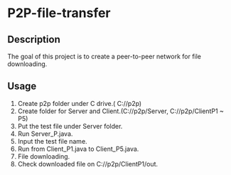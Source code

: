 # P2P-file-transfer

## Description
The goal of this project is to create a peer-to-peer network for file downloading.


## Usage
1. Create p2p folder under C drive.( C://p2p)
2. Create folder for Server and Client.(C://p2p/Server, C://p2p/ClientP1 ~ P5)
3. Put the test file under Server folder.
4. Run Server_P.java.
5. Input the test file name.
6. Run from Client_P1.java to Client_P5.java.
7. File downloading.
8. Check downloaded file on C://p2p/ClientP1/out.
